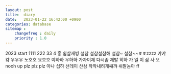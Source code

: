 ```yaml
---
layout: post
title:  diary
date:   2023-01-22 16:42:00 +0900
categories: database
sitemap :
    changefreq : daily
    priority : 1.0
---
```

2023 start
1111 222 33 4 흥 쉽살재빙 설참
설참설참해 설참~ 설참~~ㅎㅎzzzz
캬캬컄 우우우
노호호 요호호 야하하 우하하
가자이제 다시좀 제발 히하
가 일 이 삼 사 오
nooh up plz plz plz
아나 십하  선데이 산삼
작작내려개썌꺄
쉬팔놈아 ff
